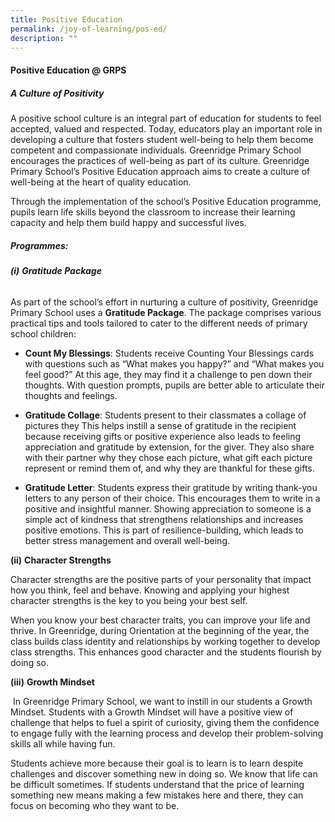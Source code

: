 ```yaml
---
title: Positive Education
permalink: /joy-of-learning/pos-ed/
description: ""
---
```

#### **Positive Education @ GRPS**

##### **A Culture of Positivity**

A positive school culture is an integral part of education for students to feel accepted, valued and respected. Today, educators play an important role in developing a culture that fosters student well-being to help them become competent and compassionate individuals. Greenridge Primary School encourages the practices of well-being as part of its culture. Greenridge Primary School’s Positive Education approach aims to create a culture of well-being at the heart of quality education. 

Through the implementation of the school’s Positive Education programme, pupils learn life skills beyond the classroom to increase their learning capacity and help them build happy and successful lives.

##### **Programmes:**

###### **(i)** **Gratitude Package**

As part of the school’s effort in nurturing a culture of positivity, Greenridge Primary School uses a **Gratitude Package**. The package comprises various practical tips and tools tailored to cater to the different needs of primary school children:

*   **Count My Blessings**: Students receive Counting Your Blessings cards with questions such as “What makes you happy?” and “What makes you feel good?” At this age, they may find it a challenge to pen down their thoughts. With question prompts, pupils are better able to articulate their thoughts and feelings.

*   **Gratitude Collage**: Students present to their classmates a collage of pictures they This helps instill a sense of gratitude in the recipient because receiving gifts or positive experience also leads to feeling appreciation and gratitude by extension, for the giver. They also share with their partner why they chose each picture, what gift each picture represent or remind them of, and why they are thankful for these gifts.

*   **Gratitude Letter**: Students express their gratitude by writing thank-you letters to any person of their choice. This encourages them to write in a positive and insightful manner. Showing appreciation to someone is a simple act of kindness that strengthens relationships and increases positive emotions. This is part of resilience-building, which leads to better stress management and overall well-being.

**(ii)** **Character Strengths**

Character strengths are the positive parts of your personality that impact how you think, feel and behave. Knowing and applying your highest character strengths is the key to you being your best self. 

When you know your best character traits, you can improve your life and thrive. In Greenridge, during Orientation at the beginning of the year, the class builds class identity and relationships by working together to develop class strengths. This enhances good character and the students flourish by doing so.

**(iii)** **Growth Mindset**



 In Greenridge Primary School, we want to instill in our students a Growth Mindset. Students with a Growth Mindset will have a positive view of challenge that helps to fuel a spirit of curiosity, giving them the confidence to engage fully with the learning process and develop their problem-solving skills all while having fun. 
 
Students achieve more because their goal is to learn is to learn despite challenges and discover something new in doing so. We know that life can be difficult sometimes. If students understand that the price of learning something new means making a few mistakes here and there, they can focus on becoming who they want to be.